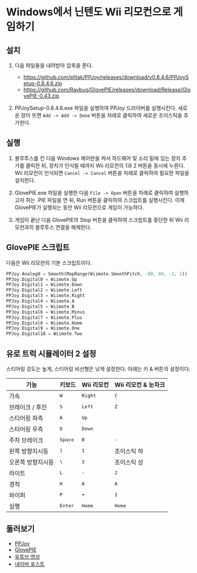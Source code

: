 # Windows에서 닌텐도 Wii 리모컨으로 게임하기

## 설치

1. 다음 파일들을 내려받아 압축을 푼다.
	* <https://github.com/elitak/PPJoy/releases/download/v0.8.4.6/PPJoySetup-0.8.4.6.zip>
	* <https://github.com/Ravbug/GlovePIE/releases/download/Release/GlovePIE-0.43.zip>

2. PPJoySetup-0.8.4.6.exe 파일을 실행하여 PPJoy 드라이버를 실행시킨다. 새로운 창이 뜨면 `Add -> Add ->
	Done` 버튼을 차례로 클릭하여 새로운 조이스틱을 추가한다.

## 실행

1. 블루투스를 킨 다음 Windows 제어판을 켜서 하드웨어 및 소리 밑에 있는 장치 추가를 클릭한 뒤, 장치가 인식될 때까지 Wii
	리모컨의 1과 2 버튼을 동시에 누른다. Wii 리모컨이 인식되면 `Cancel -> Cancel` 버튼을 차례로 클릭하여 필요한 파일을
설치한다.

2. GlovePIE.exe 파일을 실행한 다음 `File -> Open` 버튼을 차례로 클릭하여 실행하고자 하는 .PIE 파일을 연 뒤,
	Run 버튼을 클릭하여 스크립트를 실행시킨다. 이제 GlovePIE가 실행되는 동안 Wii 리모컨으로 게임이 가능하다.

3. 게임이 끝난 다음 GlovePIE의 Stop 버튼을 클릭하여 스크립트를 중단한 뒤 Wii 리모컨과의 블루투스 연결을 해제한다.

## GlovePIE 스크립트

다음은 Wii 리모컨의 기본 스크립트이다.

```rust
PPJoy.Analog0 = Smooth(MapRange(Wiimote.SmoothPitch, -80, 80, -1, 1))
PPJoy.Digital0 = Wiimote.Up
PPJoy.Digital1 = Wiimote.Down
PPJoy.Digital2 = Wiimote.Left
PPJoy.Digital3 = Wiimote.Right
PPJoy.Digital4 = Wiimote.A
PPJoy.Digital5 = Wiimote.B
PPJoy.Digital6 = Wiimote.Minus
PPJoy.Digital7 = Wiimote.Plus
PPJoy.Digital8 = Wiimote.Home
PPJoy.Digital9 = Wiimote.One
PPJoy.Digital10 = Wiimote.Two
```

## 유로 트럭 시뮬레이터 2 설정

스티어링 강도는 높게, 스티어링 비선형은 낮게 설정한다. 아래는 키 & 버튼의 설정이다.

| 기능 | 키보드 | Wii 리모컨 | Wii 리모컨 & 눈차크 |
| --- | --- | --- | --- |
| 가속 | <kbd>W</kbd> | <kbd>Right</kbd> | <kbd>C</kbd> |
| 브레이크 / 후진 | <kbd>S</kbd> | <kbd>Left</kbd> | <kbd>Z</kbd> |
| 스티어링 좌측 | <kbd>A</kbd> | <kbd>Up</kbd> | |
| 스티어링 우측 | <kbd>D</kbd> | <kbd>Down</kbd> | |
| 주차 브레이크 | <kbd>Space</kbd> | <kbd>B</kbd> | <kbd>-</kbd> |
| 왼쪽 방향지시등 | <kbd>]</kbd> | <kbd>1</kbd> | 조이스틱 하 |
| 오른쪽 방향지시등 | <kbd>\\</kbd> | <kbd>2</kbd> | 조이스틱 상 |
| 라이트 | <kbd>L</kbd> | <kbd>-</kbd> | <kbd>2</kbd> |
| 경적 | <kbd>H</kbd> | <kbd>A</kbd> | <kbd>A</kbd> |
| 와이퍼 | <kbd>P</kbd> | <kbd>+</kbd> | <kbd>1</kbd> |
| 실행 | <kbd>Enter</kbd> | <kbd>Home</kbd> | <kbd>Home</kbd> |

## 둘러보기

* [PPJoy](https://github.com/elitak/PPJoy)
* [GlovePIE](https://github.com/Ravbug/GlovePIE)
* [유튜브 영상](https://www.youtube.com/watch?v=QH6h2dO_eYY)
* [네이버 포스트](https://m.blog.naver.com/truecg/10154582210)
